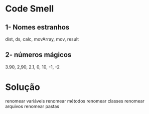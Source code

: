 # Code Smell
## 1- Nomes estranhos
dist, ds, calc, movArray, mov, result

## 2- números mágicos
3.90, 2,90, 2.1, 0, 10, -1, -2

# Solução
renomear variáveis
renomear métodos
renomear classes
renomear arquivos
renomear pastas
